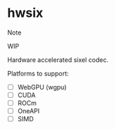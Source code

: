 # hwsix

> [!NOTE]
> WIP

Hardware accelerated sixel codec.

Platforms to support:

- [ ] WebGPU (wgpu)
- [ ] CUDA
- [ ] ROCm
- [ ] OneAPI
- [ ] SIMD
